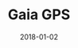 ---
layout: site
title: "Gaia GPS"
date: 2018-01-02
categories: [community]
version: 1.3.20
major: 1
minor: 3
patch: 20
slug: gaia-gps
link: https://www.gaiagps.com/
submitter: lpolepeddi
permalink: /sites/:slug
---